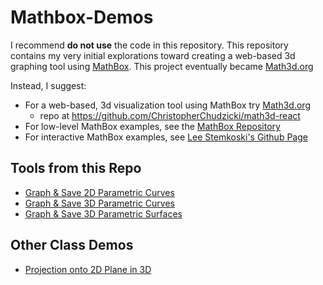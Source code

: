 # Mathbox-Demos

I recommend **do not use** the code in this repository. This repository contains my very initial explorations toward creating a web-based 3d graphing tool using [MathBox](https://github.com/unconed/mathbox). This project eventually became [Math3d.org](https://math3d.org)

Instead, I suggest:

- For a web-based, 3d visualization tool using MathBox try [Math3d.org](https://www.math3d.org)
  - repo at https://github.com/ChristopherChudzicki/math3d-react
- For low-level MathBox examples, see the [MathBox Repository](https://github.com/unconed/mathbox)
- For interactive MathBox examples, see [Lee Stemkoski's Github Page](https://github.com/stemkoski/stemkoski.github.com)


## Tools from this Repo

- [Graph & Save 2D Parametric Curves](https://christopherchudzicki.github.io/MathBox-Demos/parametric_curves_2D.html)
- [Graph & Save 3D Parametric Curves](https://christopherchudzicki.github.io/MathBox-Demos/parametric_curves_3D.html)
- [Graph & Save 3D Parametric Surfaces](https://christopherchudzicki.github.io/MathBox-Demos/parametric_surfaces_3D.html)

## Other Class Demos

- [Projection onto 2D Plane in 3D](https://christopherchudzicki.github.io/MathBox-Demos/projection_in_3D.html)
